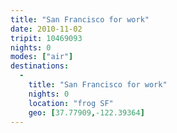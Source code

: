 ```yaml
---
title: "San Francisco for work"
date: 2010-11-02
tripit: 10469093
nights: 0
modes: ["air"]
destinations:
  -
    title: "San Francisco for work"
    nights: 0
    location: "frog SF"
    geo: [37.77909,-122.39364]
---
```



